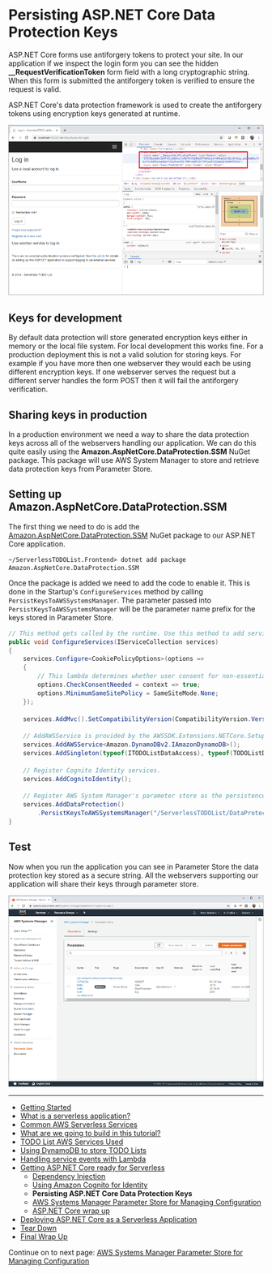 # Persisting ASP.NET Core Data Protection Keys

ASP.NET Core forms use antiforgery tokens to protect your site. In our application if we inspect the login form you can see the hidden **__RequestVerificationToken** form field
with a long cryptographic string. When this form is submitted the antiforgery token is verified to ensure the request is valid.

ASP.NET Core's data protection framework is used to create the antiforgery tokens using encryption keys generated at runtime.

![alt text](./images/AntiForgeryToken.png "Antiforgery Token")

## Keys for development

By default data protection will store generated encryption keys either in memory or the local file system. For local development this works fine.
For a production deployment this is not a valid solution for storing keys. For example if you have more then one webserver they would each be using different encryption keys. If one webserver serves 
the request but a different server handles the form POST then it will fail the antiforgery verification. 

## Sharing keys in production

In a production environment we need a way to share the data protection keys across all of the webservers handling our application. We can do this quite easily using
the **Amazon.AspNetCore.DataProtection.SSM** NuGet package. This package will use AWS System Manager to store and retrieve data protection keys from Parameter Store.


## Setting up Amazon.AspNetCore.DataProtection.SSM

The first thing we need to do is add the <a href="https://www.nuget.org/packages/Amazon.AspNetCore.DataProtection.SSM/" target="_blank">Amazon.AspNetCore.DataProtection.SSM</a> NuGet package to our ASP.NET Core application.

```
~/ServerlessTODOList.Frontend> dotnet add package Amazon.AspNetCore.DataProtection.SSM
```

Once the package is added we need to add the code to enable it. This is done in the Startup's `ConfigureServices` method by calling `PersistKeysToAWSSystemsManager`.
The parameter passed into `PersistKeysToAWSSystemsManager` will be the parameter name prefix for the keys stored in Parameter Store.

```csharp
// This method gets called by the runtime. Use this method to add services to the container.
public void ConfigureServices(IServiceCollection services)
{
    services.Configure<CookiePolicyOptions>(options =>
    {
        // This lambda determines whether user consent for non-essential cookies is needed for a given request.
        options.CheckConsentNeeded = context => true;
        options.MinimumSameSitePolicy = SameSiteMode.None;
    });

    services.AddMvc().SetCompatibilityVersion(CompatibilityVersion.Version_2_1);

    // AddAWSService is provided by the AWSSDK.Extensions.NETCore.Setup NuGet package.
    services.AddAWSService<Amazon.DynamoDBv2.IAmazonDynamoDB>();
    services.AddSingleton(typeof(ITODOListDataAccess), typeof(TODOListDataAccess));

    // Register Cognito Identity services.
    services.AddCognitoIdentity();

    // Register AWS System Manager's parameter store as the persistence for data protection keys.
    services.AddDataProtection()
        .PersistKeysToAWSSystemsManager("/ServerlessTODOList/DataProtection");
}
```

## Test

Now when you run the application you can see in Parameter Store the data protection key stored as a secure string. All 
the webservers supporting our application will share their keys through parameter store.

![alt text](./images/KeyStoredInParameterStore.png "Parameter Store")

<!-- Generated Navigation -->
---

* [Getting Started](../GettingStarted.md)
* [What is a serverless application?](../WhatIsServerless.md)
* [Common AWS Serverless Services](../CommonServerlessServices.md)
* [What are we going to build in this tutorial?](../WhatAreWeBuilding.md)
* [TODO List AWS Services Used](../TODOListServices.md)
* [Using DynamoDB to store TODO Lists](../DynamoDBModule/WhatIsDynamoDB.md)
* [Handling service events with Lambda](../StreamProcessing/ServiceEvents.md)
* [Getting ASP.NET Core ready for Serverless](../ASP.NETCoreFrontend/TheFrontend.md)
  * [Dependency Injection](../ASP.NETCoreFrontend/DependencyInjection.md)
  * [Using Amazon Cognito for Identity](../ASP.NETCoreFrontend/WebIdentity.md)
  * **Persisting ASP.NET Core Data Protection Keys**
  * [AWS Systems Manager Parameter Store for Managing Configuration](../ASP.NETCoreFrontend/ParameterStoreConfigurationProvider.md)
  * [ASP.NET Core wrap up](../ASP.NETCoreFrontend/FrontendWrapup.md)
* [Deploying ASP.NET Core as a Serverless Application](../DeployingFrontend/DeployingFrontend.md)
* [Tear Down](../TearDown.md)
* [Final Wrap Up](../FinalWrapup.md)

Continue on to next page: [AWS Systems Manager Parameter Store for Managing Configuration](../ASP.NETCoreFrontend/ParameterStoreConfigurationProvider.md)

